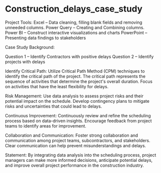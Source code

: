 # Construction_delays_case_study

Project Tools: 
Excel – Data cleaning, filling blank fields and removing unneeded columns.
Power Query – Creating and Combining columns.  
Power BI – Construct interactive visualizations and charts 
PowerPoint – Presenting data findings to stakeholders

Case Study Background:

Question 1 – Identify Contractors with positive delays
Question 2 – Identify projects with delays

Identify Critical Path: 
Utilize Critical Path Method (CPM) techniques to identify the critical path of the project. The critical path represents the sequence of activities that determine the project's overall duration. Focus on activities that have the least flexibility for delays.

Risk Management: 
Use data analysis to assess project risks and their potential impact on the schedule. Develop contingency plans to mitigate risks and uncertainties that could lead to delays.

Continuous Improvement: 
Continuously review and refine the scheduling process based on data-driven insights. Encourage feedback from project teams to identify areas for improvement.

Collaboration and Communication: 
Foster strong collaboration and communication among project teams, subcontractors, and stakeholders. Clear communication can help prevent misunderstandings and delays.

Statement:
By integrating data analysis into the scheduling process, project managers can make more informed decisions, anticipate potential delays, and improve overall project performance in the construction industry.
